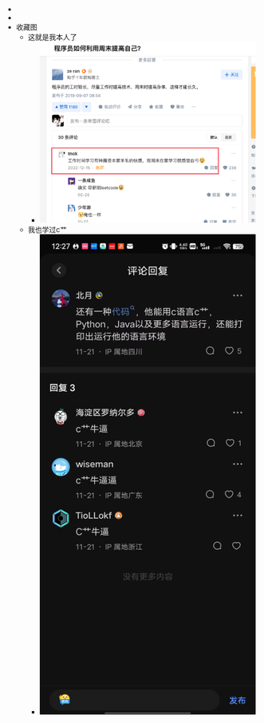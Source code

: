 -
-
- 收藏图
	- 这就是我本人了
		- ![image.png](../assets/image_1701842306908_0.png)
	- 我也学过c艹
		- ![22821701836873_.pic.jpg](../assets/22821701836873_.pic_1701842349368_0.jpg)